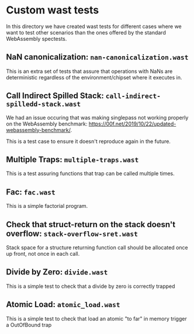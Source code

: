 # Custom wast tests

In this directory we have created wast tests for different cases
where we want to test other scenarios than the ones offered
by the standard WebAssembly spectests.

## NaN canonicalization: `nan-canonicalization.wast`

This is an extra set of tests that assure that operations with NaNs
are deterministic regardless of the environment/chipset where it executes in.

## Call Indirect Spilled Stack: `call-indirect-spilledd-stack.wast`

We had an issue occuring that was making singlepass not working properly
on the WebAssembly benchmark: https://00f.net/2019/10/22/updated-webassembly-benchmark/.

This is a test case to ensure it doesn't reproduce again in the future.

## Multiple Traps: `multiple-traps.wast`

This is a test assuring functions that trap can be called multiple times.

## Fac: `fac.wast`

This is a simple factorial program.

## Check that struct-return on the stack doesn't overflow: `stack-overflow-sret.wast`

Stack space for a structure returning function call should be allocated once up
front, not once in each call.

## Divide by Zero: `divide.wast`

This is a simple test to check that a divide by zero is correctly trapped

## Atomic Load: `atomic_load.wast`

This is a simple test to check that load an atomic "to far" in memory trigger a OutOfBound trap
